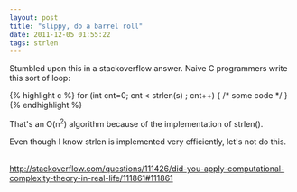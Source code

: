 ```yaml
---
layout: post
title: "slippy, do a barrel roll"
date: 2011-12-05 01:55:22
tags: strlen
---
```


</p>
Stumbled upon this in a stackoverflow answer. Naive C programmers write this sort of loop:

{% highlight c %}
for (int cnt=0; cnt < strlen(s) ; cnt++) {
  /* some code */
}
{% endhighlight %}
</p>
<p>
That's an O(n<sup>2</sup>) algorithm because of the implementation 
of strlen().
</p>

<p>

Even though I know <span class="mono">strlen</span> is implemented very efficiently, let's not do this. <br /><br />


<a href="http://stackoverflow.com/questions/111426/did-you-apply-computational-complexity-theory-in-real-life/111861#111861">http://stackoverflow.com/questions/111426/did-you-apply-computational-complexity-theory-in-real-life/111861#111861</a>

<p>
